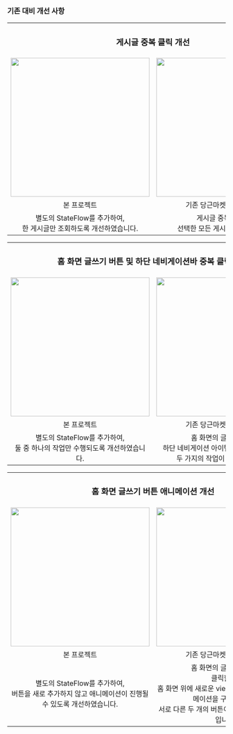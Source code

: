 ### 기존 대비 개선 사항

<table>
        <tr>
          <td colspan="2" align=center><h3>게시글 중복 클릭 개선</h3></td>
        </tr>
        <tr>
          <td align=center><image src="https://github.com/user-attachments/assets/24cb458b-ca2b-43bf-965d-8df234e9bcae" width="320"></image></td>
          <td align=center><image src="https://github.com/user-attachments/assets/c73cffdf-c1da-4dfa-af2e-a7c8268f65dd" width="320"></image></td>
        </tr>
        <tr>
          <td width="360" align=center>본 프로젝트</td>
          <td width="360" align=center>기존 당근마켓 애플리케이션</td>
        </tr>
        <tr>
          <td width="360" align=center>별도의 StateFlow를 추가하여,<br>한 게시글만 조회하도록 개선하였습니다.</td>
          <td width="360" align=center>게시글 중복 클릭 시,<br>선택한 모든 게시글을 조회합니다.</td>
        </tr>
      </table>

<table>
        <tr>
          <td colspan="2", align=center><h3>홈 화면 글쓰기 버튼 및 하단 네비게이션바 중복 클릭 개선</h3></td>
        </tr>
        <tr>
          <td align=center><image src="https://github.com/user-attachments/assets/2220a149-b9fb-4095-8d19-ec9499e5f3da" width="320"></image></td>
          <td align=center><image src="https://github.com/user-attachments/assets/7f7482a4-70a9-4973-8ddb-cd6794bac40d" width="320"></image></td>
        </tr>
        <tr>
          <td width="360" align=center>본 프로젝트</td>
          <td width="360" align=center>기존 당근마켓 애플리케이션</td>
        </tr>
        <tr>
          <td width="360", align=center>별도의 StateFlow를 추가하여,<br>둘 중 하나의 작업만 수행되도록 개선하였습니다.</td>
          <td width="360", align=center>홈 화면의 글쓰기 버튼과<br>하단 네비게이션 아이템을 동시에 클릭할 시,<br>두 가지의 작업이 함께 수행됩니다.</td>
        </tr>
      </table>

<table>
        <tr>
          <td colspan="2", align=center><h3>홈 화면 글쓰기 버튼 애니메이션 개선</h3></td>
        </tr>
        <tr>
          <td align=center><image src="https://github.com/user-attachments/assets/24cb458b-ca2b-43bf-965d-8df234e9bcae" width="320"></image></td>
          <td align=center><image src="https://github.com/user-attachments/assets/c73cffdf-c1da-4dfa-af2e-a7c8268f65dd" width="320"></image></td>
        </tr>
        <tr>
          <td align=center>본 프로젝트</td>
          <td align=center>기존 당근마켓 애플리케이션</td>
        </tr>
        <tr>
          <td width="240" align=center>별도의 StateFlow를 추가하여,<br>버튼을 새로 추가하지 않고 애니메이션이 진행될 수 있도록 개선하였습니다.</td>
          <td width="240" align=center>홈 화면의 글쓰기 버튼을<br>클릭할 시,<br>홈 화면 위에 새로운 view와 버튼을 덧붙여 애니메이션을 구현함으로써<br>서로 다른 두 개의 버튼이 겹쳐보이는 모습을 보입니다.</td>
        </tr>
</table>
